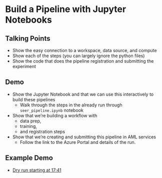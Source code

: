 # Build a Pipeline with Jupyter Notebooks

## Talking Points

* Show the easy connection to a workspace, data source, and compute
* Show each of the steps (you can largely ignore the python files)
* Show the code that does the pipeline registration and submitting the experiment

## Demo

* Show the Jupyter Notebook and that we can use this interactively to build these pipelines
  * Walk through the steps in the already run through `seer_pipeline.ipynb` notebook
* Show that we’re building a workflow with
  * data prep,
  * training,
  * and registration steps
* Show that we’re creating and submitting this pipeline in AML services
  * Follow the link to the Azure Portal and details of the run.

## Example Demo

* [Dry run starting at 17:41](https://youtu.be/UgM8_4fAni8?t=1061)
